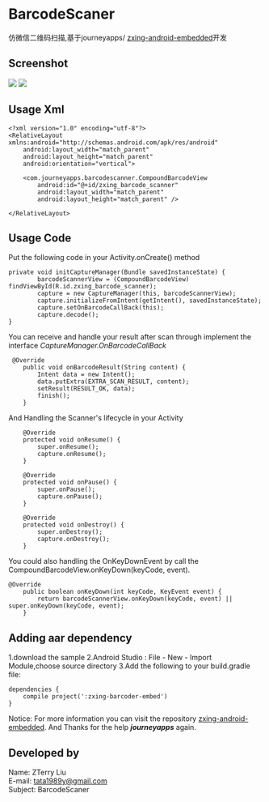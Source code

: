 # BarcodeScaner

仿微信二维码扫描,基于journeyapps/ [zxing-android-embedded](https://github.com/journeyapps/zxing-android-embedded)开发


Screenshot
----------
![](https://github.com/liuzhanta/BarcodeScaner/blob/master/image.jpg) ![](https://github.com/liuzhanta/BarcodeScaner/blob/master/screen_shot.gif)

Usage Xml
---------
    <?xml version="1.0" encoding="utf-8"?>
    <RelativeLayout xmlns:android="http://schemas.android.com/apk/res/android"
        android:layout_width="match_parent"
        android:layout_height="match_parent"
        android:orientation="vertical">
    
        <com.journeyapps.barcodescanner.CompoundBarcodeView
            android:id="@+id/zxing_barcode_scanner"
            android:layout_width="match_parent"
            android:layout_height="match_parent" />
    
    </RelativeLayout>

Usage Code
----------
Put the following code in your Activity.onCreate() method

    private void initCaptureManager(Bundle savedInstanceState) {
            barcodeScannerView = (CompoundBarcodeView) findViewById(R.id.zxing_barcode_scanner);
            capture = new CaptureManager(this, barcodeScannerView);
            capture.initializeFromIntent(getIntent(), savedInstanceState);
            capture.setOnBarcodeCallBack(this);
            capture.decode();
    }

You can receive and handle your result after scan through implement the interface _CaptureManager.OnBarcodeCallBack_

     @Override
        public void onBarcodeResult(String content) {
            Intent data = new Intent();
            data.putExtra(EXTRA_SCAN_RESULT, content);
            setResult(RESULT_OK, data);
            finish();
        }
        
And Handling the Scanner's lifecycle in your Activity

        @Override
        protected void onResume() {
            super.onResume();
            capture.onResume();
        }
    
        @Override
        protected void onPause() {
            super.onPause();
            capture.onPause();
        }
    
        @Override
        protected void onDestroy() {
            super.onDestroy();
            capture.onDestroy();
        }

You could also handling the OnKeyDownEvent by call the CompoundBarcodeView.onKeyDown(keyCode, event).

    @Override
        public boolean onKeyDown(int keyCode, KeyEvent event) {
            return barcodeScannerView.onKeyDown(keyCode, event) || super.onKeyDown(keyCode, event);
        }


Adding aar dependency
---------------------
1.download the sample
2.Android Studio : File - New - Import Module,choose source directory
3.Add the following to your build.gradle file:
    
    dependencies {
        compile project(':zxing-barcoder-embed')
    }



Notice: For more information you can visit the repository [zxing-android-embedded](https://github.com/journeyapps/zxing-android-embedded).
And Thanks for the help _**journeyapps**_ again.



Developed by
------------
Name: ZTerry Liu  
E-mail: tata1989y@gmail.com  
Subject: BarcodeScaner 





